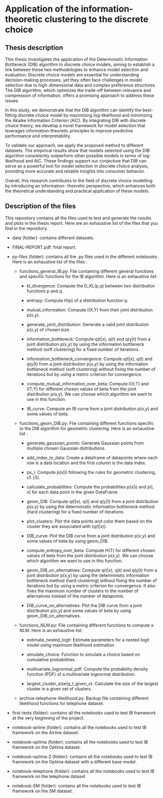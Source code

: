# Application of the information-theoretic clustering to the discrete choice

## Thesis description

This thesis investigates the application of the Deterministic Information Bottleneck (DIB) algorithm to discrete choice models, aiming to establish a link between these two methodologies to enhance model selection and evaluation. Discrete choice models are essential for understanding decision-making processes, yet they often face challenges in model selection due to high-dimensional data and complex preference structures. The DIB algorithm, which optimizes the trade-off between relevance and compression of information, offers a promising approach to address these issues.

In this study, we demonstrate that the DIB algorithm can identify the best-fitting discrete choice model by maximizing log-likelihood and minimizing the Akaike Information Criterion (AIC). By integrating DIB with discrete choice theory, we develop a novel framework for model selection that leverages information-theoretic principles to improve predictive performance and interpretability.

To validate our approach, we apply the proposed method to different datasets. The empirical results show that models selected using the DIB algorithm consistently outperform other possible models in terms of log-likelihood and AIC. These findings support our conjecture that DIB can serve as a powerful tool for model selection in discrete choice analysis, providing more accurate and reliable insights into consumer behavior.

Overall, this research contributes to the field of discrete choice modelling by introducing an information- theoretic perspective, which enhances both the theoretical understanding and practical application of these models.

## Description of the files 

This repository contains all the files used to test and generate the results and plots in the thesis report. Here are an exhaustive list of the files that you find in the repository. 

- data (folder): contains different datasets. 

- FINAL-REPORT.pdf: final report. 

- py-files (folder): contains all the .py files used in the different notebooks. Here is an exhaustive list of the files : 

    - functions_general_IB.py: File containing different general functions and specific functions for the IB algorithm. Here is an exhaustive list: 

        - kl_divergence: Compute the D_KL(p,q) between two distribution functions p and q.
    
        - entropy: Compute H(p) of a distribution function p.

        - mutual_information: Compute I(X,Y) from their joint distribution p(x,y).

        - generate_joint_distribution: Generate a valid joint distribution p(x,y) of chosen size.

        - information_bottleneck: Compute q(t|x), q(t) and q(y|t) from a joint distribution p(x,y) by using the information bottleneck method (soft clustering) for a fixed number of iterations. 

        - information_bottleneck_convergence: Compute q(t|x), q(t) and q(y|t) from a joint distribution p(x,y) by using the information bottleneck method (soft clustering) without fixing the number of iterations but by using a metric criterion for convergence. 

        - compute_mutual_information_over_beta: Compute I(X;T) and I(T;Y) for different chosen values of beta from the joint distribution p(x,y). We can choose which algorithm we want to use in this function. 
    
        - IB_curve: Compute an IB curve from a joint distribution p(x,y) and some values of beta. 

    - functions_geom_DIB.py: File containing different functions specific to the DIB algorithm for geometric clustering. Here is an exhaustive list : 
    
        - generate_gaussian_points: Generate Gaussian points from multiple chosen Gaussian distributions.

        - add_index_to_data: Create a dataframe of datapoints where each row is a data location and the first column is the data index. 

        - px_i: Compute p(x|i) following the rules for geometric clustering, cf. [3].

        - calculate_probabilities: Compute the probabilities p(x|i) and p(i, x) for each data point in the given DataFrame.

        - geom_DIB: Compute q(t|x), q(t) and q(y|t) from a joint distribution p(x,y) by using the deterministic information bottleneck method (hard clustering) for a fixed number of iterations. 

        - plot_clusters: Plot the data points and color them based on the cluster they are associated with (q(t|x)).

        - DIB_curve: Plot the DIB curve from a joint distribution p(x,y) and some values of beta by using geom_DIB. 

        - compute_entropy_over_beta: Compute H(T) for different chosen values of beta from the joint distribution p(x,y). We can choose which algorithm we want to use in this function. 

        - geom_DIB_on_alternatives: Compute q(t|x), q(t) and q(y|t) from a joint distribution p(x,y) by using the deterministic information bottleneck method (hard clustering) without fixing the number of iterations but by using a metric criterion for convergence. It also fixes the maximum number of clusters to the number of alternatives instead of the number of datapoints.

        - DIB_curve_on_alternatives: Plot the DIB curve from a joint distribution p(x,y) and some values of beta by using geom_DIB_on_alternatives.

    - functions_NLM.py: File containing different functions to compute a NLM. Here is an exhaustive list:

        - estimate_nested_logit: Estimate parameters for a nested logit model using maximum likelihood estimation.

        - simulate_choice: Function to simulate a choice based on cumulative probabilities.

        - multivariate_lognormal_pdf: Compute the probability density function (PDF) of a multivariate lognormal distribution.

        - largest_cluster_size(q_t_given_x): Calculate the size of the largest cluster in a given set of clusters.

    - archive-telephone-likelihood.py: Backup file containing different likelihood functions for telephone dataset. 

- first-tests (folder): contains all the notebooks used to test IB framework at the very beginning of the project.

- notebook-airline (folder): contains all the notebooks used to test IB framework on the Airline dataset.

- notebook-optima (folder): contains all the notebooks used to test IB framework on the Optima dataset.

- notebook-optima-2 (folder): contains all the notebooks used to test IB framework on the Optima dataset with a different base model.

- notebook-telephone (folder): contains all the notebooks used to test IB framework on the telephone dataset.

- notebook-SM (folder): contains all the notebooks used to test IB framework on the SM dataset. 



